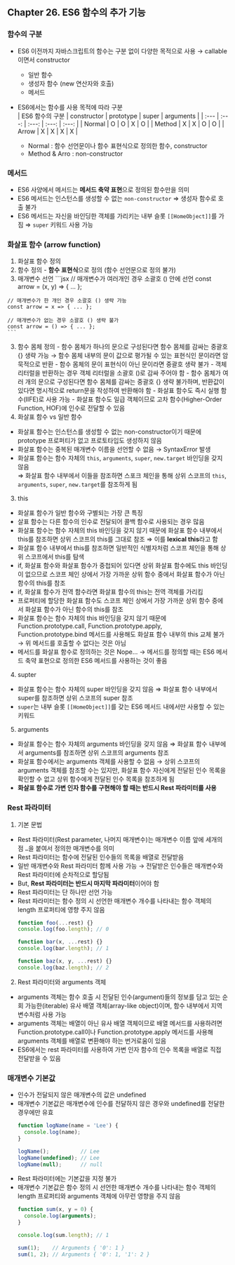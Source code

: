 ## Chapter 26. ES6 함수의 추가 기능

### 함수의 구분
- ES6 이전까지 자바스크립트의 함수는 구분 없이 다양한 목적으로 사용 &#8594; callable이면서 constructor
  - 일반 함수
  - 생성자 함수 (new 연산자와 호출)
  - 메서드 
- ES6에서는 함수를 사용 목적에 따라 구분  
  | ES6 함수의 구분 | constructor | prototype | super | arguments |
  | :--- | :---: | :---: | :---: | :---: |
  | Normal | O | O | X | O |
  | Method | X | X | O | O |
  | Arrow | X | X | X | X |  

  - Normal : 함수 선언문이나 함수 표현식으로 정의한 함수, constructor
  - Method & Arro : non-constructor

### 메서드 
- ES6 사양에서 메서드는 **메서드 축약 표현**으로 정의된 함수만을 의미
- ES6 메서드는 인스턴스를 생성할 수 없는 `non-constructor` ⇒ 생성자 함수로 호출 불가
- ES6 메서드는 자신을 바인딩한 객체를 가리키는 내부 슬롯 `[[HomeObject]]`를 가짐 ⇒ `super` 키워드 사용 가능

### 화살표 함수 (arrow function)
1. 화살표 함수 정의 
  1. 함수 정의 
    - **함수 표현식**으로 정의 (함수 선언문으로 정의 불가)
  2. 매개변수 선언
    ```jsx
    // 매개변수가 여러개인 경우 소괄호 () 안에 선언
    const arrow = (x, y) => { ... };

    // 매개변수가 한 개인 경우 소괄호 () 생략 가능
    const arrow = x => { ... };

    // 매개변수가 없는 경우 소괄호 () 생략 불가
    const arrow = () => { ... };
    ```
  3. 함수 몸체 정의 
    - 함수 몸체가 하나의 문으로 구성된다면 함수 몸체를 감싸는 중괄호 {} 생략 가능 &#8594; 함수 몸체 내부의 문이 값으로 평가될 수 있는 표현식인 문이라면 암묵적으로 반환
    - 함수 몸체의 문이 표현식이 아닌 문이라면 중괄호 생략 불가
    - 객체 리터럴을 반환하는 경우 객체 리터럴을 소괄호 ()로 감싸 주어야 함
    - 함수 몸체가 여러 개의 문으로 구성된다면 함수 몸체를 감싸는 중괄호 {} 생략 불가하며, 반환값이 있다면 명시적으로 return문을 작성하여 반환해야 함
    - 화살표 함수도 즉시 실행 함수(IIFE)로 사용 가능
    - 화살표 함수도 일급 객체이므로 고차 함수(Higher-Order Function, HOF)에 인수로 전달할 수 있음
2. 화살표 함수 vs 일반 함수
  - 화살표 함수는 인스턴스를 생성할 수 없는 non-constructor이기 때문에 prototype 프로퍼티가 없고 프로토타입도 생성하지 않음
  - 화살표 함수는 중복된 매개변수 이름을 선언할 수 없음 &#8594; SyntaxError 발생
  - 화살표 함수는 함수 자체의 `this`, `arguments`, `super`, `new.target` 바인딩을 갖지 않음  
    ⇒ 화살표 함수 내부에서 이들을 참조하면 스포크 체인을 통해 상위 스코프의 `this`, `arguments`, `super`, `new.target`를 참조하게 됨
3. this
  - 화살표 함수가 일반 함수와 구별되는 가장 큰 특징
  - 살표 함수는 다른 함수의 인수로 전달되어 콜백 함수로 사용되는 경우 많음
  - 화살표 함수는 함수 자체의 this 바인딩을 갖지 않기 때문에  화살표 함수 내부에서 this를 참조하면 상위 스코프의 this를 그대로 참조 ⇒ 이를 **lexical this**라고 함
  - 화살표 함수 내부에서 this를 참조하면 일반적인 식별자처럼 스코프 체인을 통해 상위 스코프에서 this를 탐색
  - if, 화살표 함수와 화살표 함수가 중첩되어 있다면 상위 화살표 함수에도 this 바인딩이 없으므로 스코프 체인 상에서 가장 가까운 상위 함수 중에서 화살표 함수가 아닌 함수의 this를 참조
  - if, 화살표 함수가 전역 함수라면 화살표 함수의 this는 전역 객체를 가리킴
  - 프로퍼티에 할당한 화살표 함수도 스코프 체인 상에서 가장 가까운 상위 함수 중에서 화살표 함수가 아닌 함수의 this를 참조
  - 화살표 함수는 함수 자체의 this 바인딩을 갖지 않기 때문에 Function.prototype.call, Function.prototype.apply, Function.prototype.bind 메서드를 사용해도 화살표 함수 내부의 this 교체 불가  
    &#8594; 위 메서드를 호출할 수 없다는 것은 아님
  - 메서드를 화살표 함수로 정의하는 것은 Nope... &#8594; 메서드를 정의할 때는 ES6 메서드 축약 표현으로 정의한 ES6 메서드를 사용하는 것이 좋음
4. supter
  - 화살표 함수는 함수 자체의 super 바인딩을 갖지 않음 ⇒ 화살표 함수 내부에서 super를 참조하면 상위 스코프의 super 참조
  - `super`는 내부 슬롯 `[[HomeObject]]`를 갖는 ES6 메서드 내에서만 사용할 수 있는 키워드
5. arguments
  - 화살표 함수는 함수 자체의 arguments 바인딩을 갖지 않음 ⇒ 화살표 함수 내부에서 arguments를 참조하면 상위 스코프의 arguments 참조 
  - 화살표 함수에서는 arguments 객체를 사용할 수 없음 &#8594; 상위 스코프의 arguments 객체를 참조할 수는 있지만, 화살표 함수 자신에게 전달된 인수 목록을 확인할 수 없고 상위 함수에게 전달된 인수 목록을 참조하게 됨
  - **화살표 함수로 가변 인자 함수를 구현해야 할 때는 반드시 Rest 파라미터를 사용** 

### Rest 파라미터
1. 기본 문법
  - Rest 파라미터(Rest parameter, 나머지 매개변수)는 매개변수 이름 앞에 세개의 점 `…`을 붙여서 정의한 매개변수를 의미
  - Rest 파라미터는 함수에 전달된 인수들의 목록을 배열로 전달받음
  - 일반 매개변수와 Rest 파라미터 함께 사용 가능 &#8594; 전달받은 인수들은 매개변수와 Rest 파라미터에 순차적으로 할당됨
  - But, **Rest 파라미터는 반드시 마지막 파라미터**이어야 함
  - Rest 파라미터는 단 하나만 선언 가능
  - Rest 파라미터는 함수 정의 시 선언한 매개변수 개수를 나타내는 함수 객체의 length 프로퍼티에 영향 주지 않음
    ```jsx
    function foo(...rest) {}
    console.log(foo.length); // 0

    function bar(x, ...rest) {}
    console.log(bar.length); // 1

    function baz(x, y, ...rest) {}
    console.log(baz.length); // 2
    ```
2. Rest 파라미터와 arguments 객체 
- arguments 객체는 함수 호출 시 전달된 인수(argument)들의 정보를 담고 있는 순회 가능한(iterable) 유사 배열 객체(array-like object)이며, 함수 내부에서 지역 변수처럼 사용 가능
- arguments 객체는 배열이 아닌 유사 배열 객체이므로 배열 메서드를 사용하려면 Function.prototype.call이나 Function.prototype.apply 메서드를 사용해 arguments 객체를 배열로 변환해야 하는 번거로움이 있음
- ES6에서는 rest 파라미터를 사용하여 가변 인자 함수의 인수 목록을 배열로 직접 전달받을 수 있음

### 매개변수 기본값
- 인수가 전달되지 않은 매개변수의 값은 undefined
- 매개변수 기본값은 매개변수에 인수를 전달하지 않은 경우와 undefined를 전달한 경우에만 유효
  ```jsx
  function logName(name = 'Lee') {
    console.log(name);
  }

  logName();          // Lee
  logName(undefined); // Lee
  logName(null);      // null
  ```
-  Rest 파라미터에는 기본값을 지정 불가
- 매개변수 기본값은 함수 정의 시 선언한 매개변수 개수를 나타내는 함수 객체의 length 프로퍼티와 arguments 객체에 아무런 영향을 주지 않음
  ```jsx
  function sum(x, y = 0) {
    console.log(arguments);
  }

  console.log(sum.length); // 1

  sum(1);    // Arguments { '0': 1 }
  sum(1, 2); // Arguments { '0': 1, '1': 2 }
  ```

